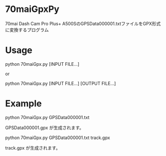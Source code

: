 # 70maiGpxPy
70mai Dash Cam Pro Plus+ A500SのGPSData000001.txtファイルをGPX形式に変換するプログラム

# Usage

python 70maiGpx.py [INPUT FILE...]



or 

python 70maiGpx.py [INPUT FILE...] [OUTPUT FILE...]

# Example

python 70maiGpx.py GPSData000001.txt

GPSData000001.gpx が生成されます。

python 70maiGpx.py GPSData000001.txt track.gpx

track.gpx が生成されます。
